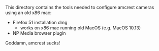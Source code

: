 

This directory contains the tools needed to configure amcrest cameras using an old x86 mac:
* Firefox 51 installation dmg
  * works on x86 mac running old MacOS (e.g. MacOS 10.13)
* NP Media browser plugin 

Goddamn, amcrest sucks!
